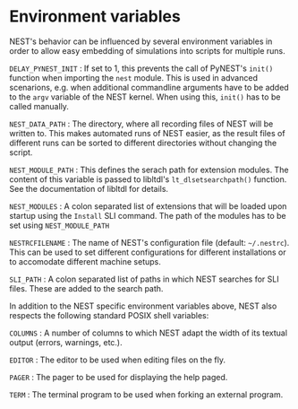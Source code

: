 # Environment variables

NEST's behavior can be influenced by several environment variables in
order to allow easy embedding of simulations into scripts for multiple
runs.

`DELAY_PYNEST_INIT`
  : If set to 1, this prevents the call of PyNEST's `init()` function
    when importing the `nest` module. This is used in advanced
    scenarions, e.g. when additional commandline arguments have to be
    added to the `argv` variable of the NEST kernel. When using this,
    `init()` has to be called manually.

`NEST_DATA_PATH`
  : The directory, where all recording files of NEST will be written
    to. This makes automated runs of NEST easier, as the result files
    of different runs can be sorted to different directories without
    changing the script.

`NEST_MODULE_PATH`
  : This defines the serach path for extension modules. The content of
    this variable is passed to libltdl's `lt_dlsetsearchpath()`
    function.  See the documentation of libltdl for details.

`NEST_MODULES`
  : A colon separated list of extensions that will be loaded upon
    startup using the `Install` SLI command. The path of the modules
    has to be set using `NEST_MODULE_PATH`

`NESTRCFILENAME`
  : The name of NEST's configuration file (default: `~/.nestrc`). This
    can be used to set different configurations for different
    installations or to accomodate different machine setups.

`SLI_PATH`
  : A colon separated list of paths in which NEST searches for SLI
    files. These are added to the search path.

In addition to the NEST specific environment variables above, NEST
also respects the following standard POSIX shell variables:

`COLUMNS`
  : A number of columns to which NEST adapt the width of its textual
    output (errors, warnings, etc.).

`EDITOR`
  : The editor to be used when editing files on the fly.

`PAGER`
  : The pager to be used for displaying the help paged.

`TERM`
  : The terminal program to be used when forking an external program.
